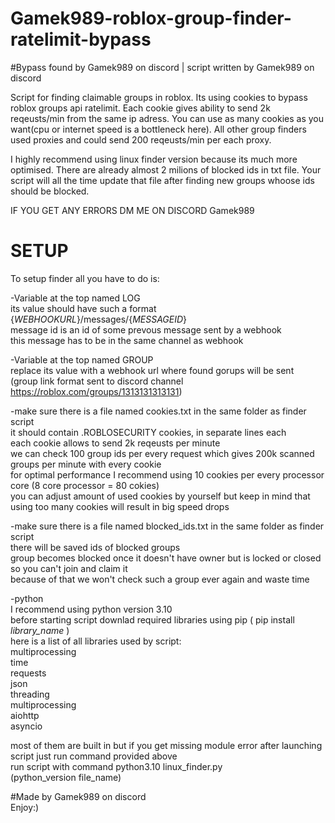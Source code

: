 # Gamek989-roblox-group-finder-ratelimit-bypass

#Bypass found by Gamek989 on discord | script written by Gamek989 on discord

Script for finding claimable groups in roblox. Its using cookies to bypass roblox groups api ratelimit. Each cookie gives ability to send 2k reqeusts/min from the same ip adress. You can use as many cookies as you want(cpu or internet speed is a bottleneck here). All other group finders used proxies and could send 200 reqeusts/min per each proxy.

I highly recommend using linux finder version because its much more optimised.
There are already almost 2 milions of blocked ids in txt file. Your script will all the time update that file after finding new groups whoose ids should be blocked.

IF YOU GET ANY ERRORS DM ME ON DISCORD Gamek989

# SETUP
To setup finder all you have to do is:
                                                      
                                                      
-Variable at the top named LOG                                                      
  its value should have such a format {_WEBHOOKURL_}/messages/{_MESSAGEID_}                                                      
  message id is an id of some prevous message sent by a webhook                                                      
  this message has to be in the same channel as webhook  

-Variable at the top named GROUP                           
  replace its value with a webhook url where found gorups will be sent                                                                                             
  (group link format sent to discord channel https://roblox.com/groups/1313131313131)     

  
-make sure there is a file named cookies.txt in the same folder as finder script                            
  it should contain .ROBLOSECURITY cookies, in separate lines each                             
  each cookie allows to send 2k reqeusts per minute                            
  we can check 100 group ids per every request which gives 200k scanned groups per minute with every cookie                            
  for optimal performance I recommend using 10 cookies per every processor core (8 core processor = 80 cokies)                            
  you can adjust amount of used cookies by yourself but keep in mind that using too many cookies will result in big speed drops                            
  
-make sure there is a file named blocked_ids.txt in the same folder as finder script                            
  there will be saved ids of blocked groups                            
  group becomes blocked once it doesn't have owner but is locked or closed so you can't join and claim it                            
  because of that we won't check such a group ever again and waste time                            

-python                                              
  I recommend using python version 3.10                                                                   
  before starting script downlad required libraries using pip ( pip install _library_name_ )                                                                     
  here is a list of all libraries used by script:                                                                          
    multiprocessing                                                        
    time                                                        
    requests                            
    json                                                        
    threading                                                        
    multiprocessing                                                       
    aiohttp                                                        
    asyncio    
                       
  most of them are built in but if you get missing module error after launching script just run command provided above                                               
  run script with command python3.10 linux_finder.py                                                 
  (python_version file_name)

#Made by Gamek989 on discord                                                                     
Enjoy:)
  








  

